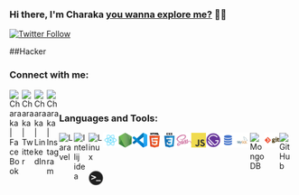 ### Hi there, I'm Charaka [you wanna explore me?][website] 👋🚀 

[![Twitter Follow](https://img.shields.io/twitter/follow/CHARAKAJANITH1?color=1DA1F2&logo=twitter&style=for-the-badge)](https://twitter.com/intent/follow?original_referer=https%3A%2F%2Fgithub.com%2Fcharakajanith1&screen_name=charakajanith1)

##Hacker

### Connect with me:

[<img align="left" alt="Charaka | FaceBook" width="22px" src="https://img.icons8.com/ios-filled/452/facebook-new.png" />][facebook]
[<img align="left" alt="Charaka | Twitter" width="22px" src="https://cdn.jsdelivr.net/npm/simple-icons@v3/icons/twitter.svg" />][twitter]
[<img align="left" alt="Charaka | LinkedIn" width="22px" src="https://cdn.jsdelivr.net/npm/simple-icons@v3/icons/linkedin.svg" />][linkedin]
[<img align="left" alt="Charaka | Instagram" width="22px" src="https://cdn.jsdelivr.net/npm/simple-icons@v3/icons/instagram.svg" />][instagram]

<br />

### Languages and Tools:

<img align="left" alt="Laravel" width="26px" src="https://cdn.worldvectorlogo.com/logos/laravel-2.svg" />
<img align="left" alt="Intellij idea" width="26px" src="https://seeklogo.com/images/I/intellij-idea-logo-F0395EF783-seeklogo.com.png" />
<img align="left" alt="Linux" width="26px" src="https://seeklogo.com/images/L/Linux_Tux-logo-DA252F3C21-seeklogo.com.png" />
<img align="left" alt="React" width="26px" src="https://raw.githubusercontent.com/github/explore/80688e429a7d4ef2fca1e82350fe8e3517d3494d/topics/react/react.png" />
<img align="left" alt="Node.js" width="26px" src="https://raw.githubusercontent.com/github/explore/80688e429a7d4ef2fca1e82350fe8e3517d3494d/topics/nodejs/nodejs.png" />
<img align="left" alt="Visual Studio Code" width="26px" src="https://raw.githubusercontent.com/github/explore/80688e429a7d4ef2fca1e82350fe8e3517d3494d/topics/visual-studio-code/visual-studio-code.png" />
<img align="left" alt="HTML5" width="26px" src="https://raw.githubusercontent.com/github/explore/80688e429a7d4ef2fca1e82350fe8e3517d3494d/topics/html/html.png" />
<img align="left" alt="CSS3" width="26px" src="https://raw.githubusercontent.com/github/explore/80688e429a7d4ef2fca1e82350fe8e3517d3494d/topics/css/css.png" />
<img align="left" alt="Sass" width="26px" src="https://raw.githubusercontent.com/github/explore/80688e429a7d4ef2fca1e82350fe8e3517d3494d/topics/sass/sass.png" />
<img align="left" alt="JavaScript" width="26px" src="https://raw.githubusercontent.com/github/explore/80688e429a7d4ef2fca1e82350fe8e3517d3494d/topics/javascript/javascript.png" />
<img align="left" alt="Gatsby" width="26px" src="https://raw.githubusercontent.com/github/explore/e94815998e4e0713912fed477a1f346ec04c3da2/topics/gatsby/gatsby.png" />
<img align="left" alt="SQL" width="26px" src="https://raw.githubusercontent.com/github/explore/80688e429a7d4ef2fca1e82350fe8e3517d3494d/topics/sql/sql.png" />
<img align="left" alt="MySQL" width="26px" src="https://raw.githubusercontent.com/github/explore/80688e429a7d4ef2fca1e82350fe8e3517d3494d/topics/mysql/mysql.png" />
<img align="left" alt="MongoDB" width="26px" src="https://www.logo.wine/a/logo/MongoDB/MongoDB-Logo.wine.svg" />
<img align="left" alt="Git" width="26px" src="https://raw.githubusercontent.com/github/explore/80688e429a7d4ef2fca1e82350fe8e3517d3494d/topics/git/git.png" />
<img align="left" alt="GitHub" width="26px" src="https://cdn-icons-png.flaticon.com/512/25/25231.png" />
<img align="left" alt="Terminal" width="26px" src="https://raw.githubusercontent.com/github/explore/80688e429a7d4ef2fca1e82350fe8e3517d3494d/topics/terminal/terminal.png" />

<br />
<br />

---


[website]: https://charaka-janith.github.io/
[twitter]: https://twitter.com/CHARAKAJANITH1
[facebook]: https://www.facebook.com/b.v.charaka.janith/
[instagram]: https://www.instagram.com/b.v.charaka_janith/
[linkedin]: https://www.linkedin.com/in/charaka-janith-933803179/

